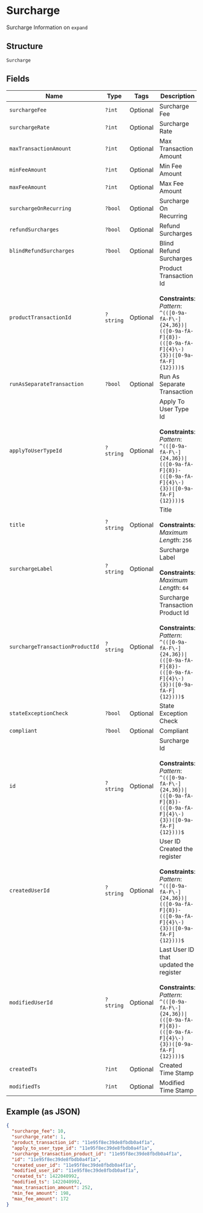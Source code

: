 
# Surcharge

Surcharge Information on `expand`

## Structure

`Surcharge`

## Fields

| Name | Type | Tags | Description | Getter | Setter |
|  --- | --- | --- | --- | --- | --- |
| `surchargeFee` | `?int` | Optional | Surcharge Fee | getSurchargeFee(): ?int | setSurchargeFee(?int surchargeFee): void |
| `surchargeRate` | `?int` | Optional | Surcharge Rate | getSurchargeRate(): ?int | setSurchargeRate(?int surchargeRate): void |
| `maxTransactionAmount` | `?int` | Optional | Max Transaction Amount | getMaxTransactionAmount(): ?int | setMaxTransactionAmount(?int maxTransactionAmount): void |
| `minFeeAmount` | `?int` | Optional | Min Fee Amount | getMinFeeAmount(): ?int | setMinFeeAmount(?int minFeeAmount): void |
| `maxFeeAmount` | `?int` | Optional | Max Fee Amount | getMaxFeeAmount(): ?int | setMaxFeeAmount(?int maxFeeAmount): void |
| `surchargeOnRecurring` | `?bool` | Optional | Surcharge On Recurring | getSurchargeOnRecurring(): ?bool | setSurchargeOnRecurring(?bool surchargeOnRecurring): void |
| `refundSurcharges` | `?bool` | Optional | Refund Surcharges | getRefundSurcharges(): ?bool | setRefundSurcharges(?bool refundSurcharges): void |
| `blindRefundSurcharges` | `?bool` | Optional | Blind Refund Surcharges | getBlindRefundSurcharges(): ?bool | setBlindRefundSurcharges(?bool blindRefundSurcharges): void |
| `productTransactionId` | `?string` | Optional | Product Transaction Id<br><br>**Constraints**: *Pattern*: `^(([0-9a-fA-F\-]{24,36})\|(([0-9a-fA-F]{8})-(([0-9a-fA-F]{4}\-){3})([0-9a-fA-F]{12})))$` | getProductTransactionId(): ?string | setProductTransactionId(?string productTransactionId): void |
| `runAsSeparateTransaction` | `?bool` | Optional | Run As Separate Transaction | getRunAsSeparateTransaction(): ?bool | setRunAsSeparateTransaction(?bool runAsSeparateTransaction): void |
| `applyToUserTypeId` | `?string` | Optional | Apply To User Type Id<br><br>**Constraints**: *Pattern*: `^(([0-9a-fA-F\-]{24,36})\|(([0-9a-fA-F]{8})-(([0-9a-fA-F]{4}\-){3})([0-9a-fA-F]{12})))$` | getApplyToUserTypeId(): ?string | setApplyToUserTypeId(?string applyToUserTypeId): void |
| `title` | `?string` | Optional | Title<br><br>**Constraints**: *Maximum Length*: `256` | getTitle(): ?string | setTitle(?string title): void |
| `surchargeLabel` | `?string` | Optional | Surcharge Label<br><br>**Constraints**: *Maximum Length*: `64` | getSurchargeLabel(): ?string | setSurchargeLabel(?string surchargeLabel): void |
| `surchargeTransactionProductId` | `?string` | Optional | Surcharge Transaction Product Id<br><br>**Constraints**: *Pattern*: `^(([0-9a-fA-F\-]{24,36})\|(([0-9a-fA-F]{8})-(([0-9a-fA-F]{4}\-){3})([0-9a-fA-F]{12})))$` | getSurchargeTransactionProductId(): ?string | setSurchargeTransactionProductId(?string surchargeTransactionProductId): void |
| `stateExceptionCheck` | `?bool` | Optional | State Exception Check | getStateExceptionCheck(): ?bool | setStateExceptionCheck(?bool stateExceptionCheck): void |
| `compliant` | `?bool` | Optional | Compliant | getCompliant(): ?bool | setCompliant(?bool compliant): void |
| `id` | `?string` | Optional | Surcharge Id<br><br>**Constraints**: *Pattern*: `^(([0-9a-fA-F\-]{24,36})\|(([0-9a-fA-F]{8})-(([0-9a-fA-F]{4}\-){3})([0-9a-fA-F]{12})))$` | getId(): ?string | setId(?string id): void |
| `createdUserId` | `?string` | Optional | User ID Created the register<br><br>**Constraints**: *Pattern*: `^(([0-9a-fA-F\-]{24,36})\|(([0-9a-fA-F]{8})-(([0-9a-fA-F]{4}\-){3})([0-9a-fA-F]{12})))$` | getCreatedUserId(): ?string | setCreatedUserId(?string createdUserId): void |
| `modifiedUserId` | `?string` | Optional | Last User ID that updated the register<br><br>**Constraints**: *Pattern*: `^(([0-9a-fA-F\-]{24,36})\|(([0-9a-fA-F]{8})-(([0-9a-fA-F]{4}\-){3})([0-9a-fA-F]{12})))$` | getModifiedUserId(): ?string | setModifiedUserId(?string modifiedUserId): void |
| `createdTs` | `?int` | Optional | Created Time Stamp | getCreatedTs(): ?int | setCreatedTs(?int createdTs): void |
| `modifiedTs` | `?int` | Optional | Modified Time Stamp | getModifiedTs(): ?int | setModifiedTs(?int modifiedTs): void |

## Example (as JSON)

```json
{
  "surcharge_fee": 10,
  "surcharge_rate": 1,
  "product_transaction_id": "11e95f8ec39de8fbdb0a4f1a",
  "apply_to_user_type_id": "11e95f8ec39de8fbdb0a4f1a",
  "surcharge_transaction_product_id": "11e95f8ec39de8fbdb0a4f1a",
  "id": "11e95f8ec39de8fbdb0a4f1a",
  "created_user_id": "11e95f8ec39de8fbdb0a4f1a",
  "modified_user_id": "11e95f8ec39de8fbdb0a4f1a",
  "created_ts": 1422040992,
  "modified_ts": 1422040992,
  "max_transaction_amount": 252,
  "min_fee_amount": 198,
  "max_fee_amount": 172
}
```

